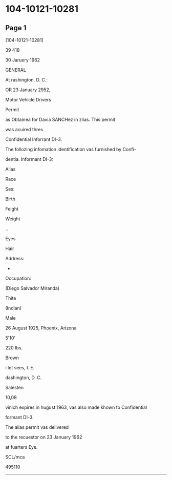 # 104-10121-10281

## Page 1

(104-10121-10281]

39 418

30 Jaruery 1962

GENERAL

At rashington, D. C.:

OR 23 January 2952,

Motor Vehicle Drivers

Permit

as Obtainea for Davia SANCHez in zlias. This permit

was acuired thres

Confidential Inforrant DI-3.

The follozing infomation identification vas furnished by Confi-

dentia. Informant DI-3:

Alias

Race

Ses:

Birth

Feight

Weight

..

Eyes

Hair

Address:

-

Occupation:

(Diego Salvador Miranda)

Thite

(Indian)

Male

26 August 1925, Phoenix, Arizona

5'10'

220 Ibs.

Brown

i let sees, I. E.

dashington, D. C.

Salesten

10,08

vinich expires in hugust 1963, vas also made khown to Confidential

formant DI-3.

The alias permit vas delivered

to the recuestor on 23 January 1962

at fuarters Eye.

SCL/mca

495110

---

